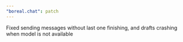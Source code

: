 ```yaml
---
"boreal.chat": patch
---
```


Fixed sending messages without last one finishing, and drafts crashing when model is not available
